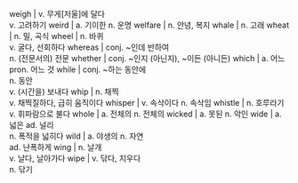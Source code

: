 weigh	| v. 무게[저울]에 달다<br/>v. 고려하기
weird	| a. 기이한 n. 운명
welfare	| n. 안녕, 복지
whale	| n. 고래
wheat	| n. 밀, 곡식
wheel	| n. 바퀴<br/>v. 굴다, 선회하다
whereas	| conj. ~인데 반하여<br/>n. (전문서의) 전문
whether	| conj. ~인지 (아닌지), ~이든 (아니든)
which	| a. 어느 pron. 어느 것
while	| conj. ~하는 동안에<br/>n. 동안<br/>v. (시간을) 보내다
whip	| n. 채찍<br/>v. 채찍질하다, 급히 움직이다
whisper	| v. 속삭이다 n. 속삭임
whistle	| n. 호루라기<br/>v. 휘파람으로 불다
whole	| a. 전체의 n. 전체의
wicked	| a. 못된 n. 악인
wide	| a. 넓은 ad. 널리<br/>n. 폭적을 넓히다
wild	| a. 야생의 n. 자연<br/>ad. 난폭하게
wing	| n. 날개<br/>v. 날다, 날아가다
wipe	| v. 닦다, 지우다<br/>n. 닦기
